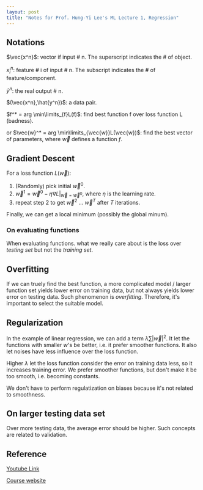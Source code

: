 ```yaml
---
layout: post
title: "Notes for Prof. Hung-Yi Lee's ML Lecture 1, Regression"
---
```


## Notations

$\vec{x^n}$: vector if input # n. The superscript indicates the # of object.

$x^n_i$: feature # i of input # n. The subscript indicates the # of feature/component.

$\hat{y}^n$: the real output # n.

$(\vec{x^n},\hat{y^n})$: a data pair.

$f^* = arg \min\limits_{f}L(f)$: find best function f over loss function L (badness).

or $\vec{w}^* = arg \min\limits_{\vec{w}}L(\vec{w})$: find the best vector of parameters, where $\vec{w}$ defines a function $f$.

## Gradient Descent

For a loss function $L(\vec{w})$:
 1. (Randomly) pick initial $\vec{w}^0$.
 2. $\vec{w}^1 = \vec{w}^0 - \eta \nabla L \vert_{\vec{w}=\vec{w}^0}$, where $\eta$ is the learning rate.
 3. repeat step 2 to get $\vec{w}^2$ ... $\vec{w}^T$ after $T$ iterations.

Finally, we can get a local minimum (possibly the global minum).

### On evaluating functions

When evaluating functions. what we really care about is the loss over *testing set* but not the *training set*.

## Overfitting

If we can truely find the best function, a more complicated model / larger function set yields lower error on training data, but not always yields lower error on testing data. Such phenomenon is *overfitting*. Therefore, it's important to select the suitable model.

## Regularization

In the example of linear regression, we can add a term $\lambda \sum \vert \vec{w} \vert ^2$. It let the functions with smaller $w$'s be better, i.e. it prefer smoother functions. It also let noises have less influence over the loss function.

Higher $\lambda$ let the loss function consider the error on training data less, so it increases training error. We prefer smoother functions, but don't make it be too smooth, i.e. becoming constants.

We don't have to perform regulatization on biases because it's not related to smoothness.

## On larger testing data set

Over more testing data, the average error should be higher. Such concepts are related to validation.

## Reference
[Youtube Link](https://youtube.com/playlist?list=PLJV_el3uVTsPy9oCRY30oBPNLCo89yu49)

[Course website](http://speech.ee.ntu.edu.tw/~tlkagk/courses_ML17_2.html)

